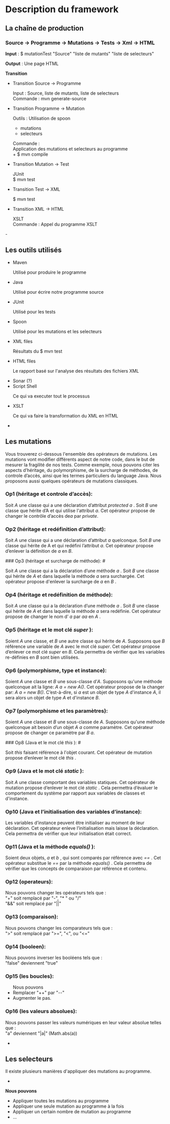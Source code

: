 Description du framework
==


La chaîne de production
-

### Source -> Programme -> Mutations -> Tests -> Xml -> HTML #

<p><b>Input</b> : $ mutationTest "Source" "liste de mutants" "liste de selecteurs"</p>
<p><b>Output</b> : Une page HTML </p>
<p><b>Transition</b></p>
<ul>
  <li>Transition Source -> Programme
    <p>Input : Source, liste de mutants, liste de selecteurs<br/>
    Commande : mvn generate-source</p>
  </li>

  <li>Transition Programme -> Mutation
    <p>Outils : Utilisation de spoon</p>
    <ul>
      <li>mutations</li>
      <li>selecteurs</li>
    </ul>
    <p>Commande :<br/>
    Application des mutations et selecteurs au programme <br/>
    + $ mvn compile</p>
  </li>

  <li>Transition Mutation -> Test
    <p>JUnit<br/>
    $ mvn test</p>
  </li>
  <li>Transition Test -> XML
    <p>$ mvn test</p>
  </li>
  <li>Transition XML -> HTML
    <p>XSLT<br/>
    Commande : Appel du programme XSLT</p>
  </li>
</ul>
-

Les outils utilisés
-

<ul>
<li>Maven</li>
<p> Utilisé pour produire le programme </p>
<li>Java</li>
<p>Utilisé pour écrire notre programme source</p>
<li>JUnit</li>
<p> Utilisé pour les tests </p>
<li>Spoon</li>
<p> Utilisé pour les mutations et les selecteurs</p>
<li>XML files</li>
<p> Résultats du $ mvn test </p>
<li>HTML files</li>
<p> Le rapport basé sur l'analyse des résultats des fichiers XML </p>
<li>Sonar (?)</li>
<li>Script Shell</li>
<p> Ce qui va executer tout le processus </p>
<li>XSLT</li>
<p>Ce qui va faire la transformation du XML en HTML</p>
</ul>

-

Les mutations
-

Vous trouverez ci-dessous l'ensemble des opérateurs de mutations.  Les mutations vont modifier différents aspect de notre code, dans le but de mesurer la fragilité de nos tests.
Comme exemple, nous pouvons citer les aspects d’héritage, du polymorphisme, de la surcharge de méthodes, de controle d’accès, ainsi que les termes particuliers du language Java. Nous proposons aussi quelques opérateurs de mutations classiques.

### Op1 (héritage et controle d’accès): #
<p>Soit <i>A</i> une classe qui a une déclaration d’attribut <i>protected a </i>. Soit <i>B</i> une classe que hérite d’A et qui utilise l'attribut <i>a</i>. Cet opérateur propose de changer le contrôle d’accès de<i>a</i> par <i>private</i>.</p>

### Op2 (héritage et redéfinition d’attribut): #
 <p>Soit <i>A</i> une classe qui a une déclaration d’attribut <i> a </i> quelconque. Soit <i>B</i> une classe qui hérite de A et qui redéfini l’attribut <i>a</i>. Cet opérateur propose d’enlever la définition de <i>a</i> en <i>B</i>.</p>
### Op3 (héritage et surcharge de méthode): #
 <p> Soit <i>A</i> une classe qui a la déclaration d’une méthode <i> a </i>. Soit <i> B </i> une classe qui hérite de <i> A </i> et dans laquelle la méthode <i> a </i> sera surchargée. Cet opérateur propose d'enlever la surcharge de <i> a </i> en <i> B </i>. </p>

### Op4 (héritage et redéfinition de méthode): #
<p> Soit <i>A</i> une classe qui a la déclaration d’une méthode <i> a </i>. Soit <i> B </i> une classe qui hérite de <i> A </i> et dans laquelle la méthode <i> a </i> sera redéfinie. Cet opérateur propose de changer le nom d’<i> a </i> par <i> aa </i> en <i> A </i>. </p>

### Op5 (héritage et le mot clé <i>super </i>): #
<p> Soient <i>A</i> une classe, et <i>B</i> une autre classe qui hérite de <i>A</i>. Supposons que <i>B</i> référence une variable de <i>A</i> avec le mot clé <i>super</i>. Cet opérateur propose d’enlever ce mot clé <i>super</i> en <i>B</i>. Cela permettra de vérifier que les variables re-définies en <i>B</i> sont bien utilisées. </p>

### Op6 (polymorphisme, type et instance): #
<p> Soient <i>A </i> une classe et <i>B </i> une sous-classe d’<i>A</i>. Supposons qu'une méthode quelconque ait la ligne: <i>A a = new A()</i>. Cet opérateur propose de la changer par: <i>A a = new B()</i>. C’est-à-dire, si <i>a</i> est un objet de type <i>A</i> d'instance <i>A</i>, il sera alors un objet de type <i>A</i> et d'instance <i>B</i>. </p>

### Op7 (polymorphisme et les paramètres): #
<p>Soient <i>A </i> une classe et <i>B </i> une sous-classe de <i>A</i>. Supposons qu'une méthode quelconque ait besoin d’un objet <i>A a</i> comme paramètre. Cet opérateur propose de changer ce paramètre par <i>B a</i>. </p>
### Op8 (Java et le mot clé  <i>this </i>): #
<p> Soit <i>this</i> faisant référence à l'objet courant.
Cet opérateur de mutation propose d’enlever le mot clé  <i>this </i>. </p>

### Op9 (Java et le mot clé <i> static </i>): #
<p> Soit <i>A </i> une classe comportant des variables statiques. Cet opérateur de mutation propose d’enlever le mot clé  <i> static </i>. Cela permettra d’évaluer le comportement du système par rapport aux variables de classes et d'instance. </p>

### Op10 (Java et l’initialisation des variables d’instance): #
<p> Les variables d’instance peuvent être initialiser au moment de leur déclaration. Cet opérateur enleve l’initialisation mais laisse la déclaration. Cela permettra de vérifier que leur initialisation était correct. </p>

### Op11 (Java et la méthode <i> equals() </i>): #
<p> Soient deux objets, <i>a </i> et <i>b </i>, qui sont comparés par référence avec <i>== </i>. Cet opérateur substitue le <i>== </i> par la méthode <i> equals() </i>. Cela permettra de vérifier que les concepts de comparaison par référence et contenu. </p>

### Op12 (operateurs): #
<p> Nous pouvons changer les opérateurs tels que : <br/>
"+" soit remplacé par "-", "* " ou "/"<br/>
"&&" soit remplacé par "||"</p>

### Op13 (comparaison): #
<p> Nous pouvons changer les comparateurs tels que : <br/>
">" soit remplacé par ">=", "<", ou "<=" </p>

### Op14 (booleen): #
<p> Nous pouvons inverser les booléens tels que : <br/>
"false" deviennent "true"</p>

### Op15 (les boucles): #
<ul> Nous pouvons
<li>Remplacer "++" par "--"</li>
<li>Augmenter le pas.</li>
</ul>

### Op16 (les valeurs absolues): #
<p> Nous pouvons passer les valeurs numériques en leur valeur absolue telles que : <br/>
"a" deviennent "|a|" (Math.abs(a))</p>

-

Les selecteurs
-
Il existe plusieurs manières d'appliquer des mutations au programme.

-
<p><b>Nous pouvons</b></p>
<ul>
<li>Appliquer toutes les mutations au programme</li>
<li>Appliquer une seule mutation au programme à la fois</li>
<li>Appliquer un certain nombre de mutation au programme</li>
<li>...</li>
</ul>
